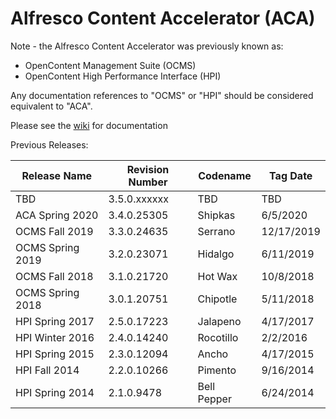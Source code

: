 Alfresco Content Accelerator (ACA)
===
Note - the Alfresco Content Accelerator was previously known as:
  - OpenContent Management Suite (OCMS)
  - OpenContent High Performance Interface (HPI)

Any documentation references to "OCMS" or "HPI" should be considered equivalent to "ACA".

Please see the <a href='https://github.com/tsgrp/hpi/wiki'>wiki</a> for documentation

Previous Releases:

Release Name | Revision Number | Codename | Tag Date
-- | -- | -- | --
TBD | 3.5.0.xxxxxx | TBD | TBD
ACA Spring 2020 | 3.4.0.25305 | Shipkas | 6/5/2020
OCMS Fall 2019 | 3.3.0.24635 | Serrano | 12/17/2019
OCMS Spring 2019 | 3.2.0.23071 | Hidalgo | 6/11/2019
OCMS Fall 2018 | 3.1.0.21720 | Hot Wax | 10/8/2018 
OCMS Spring 2018 | 3.0.1.20751 | Chipotle | 5/11/2018
HPI Spring 2017 | 2.5.0.17223 | Jalapeno | 4/17/2017
HPI Winter 2016 | 2.4.0.14240 | Rocotillo | 2/2/2016
HPI Spring 2015 | 2.3.0.12094 | Ancho | 4/17/2015
HPI Fall 2014 | 2.2.0.10266 | Pimento | 9/16/2014
HPI Spring 2014 | 2.1.0.9478 | Bell Pepper | 6/24/2014

